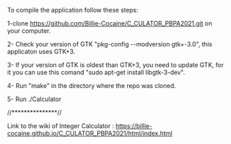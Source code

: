 To compile the application follow these steps:


  1-clone https://github.com/Billie-Cocaine/C_CULATOR_PBPA2021.git on your computer.
  
  2- Check your version of GTK  "pkg-config --modversion gtk+-3.0", this applicaton uses GTK+3.
  
  3- If your version of GTK is oldest than GTK+3, you need to update GTK, for it you can use this comand "sudo apt-get install libgtk-3-dev".
  
  4- Run "make" in the directory where the repo was cloned.
  
  5- Run ./Calculator 
  
  


//***************//






Link to the wiki of Integer Calculator : https://billie-cocaine.github.io/C_CULATOR_PBPA2021/html/index.html
